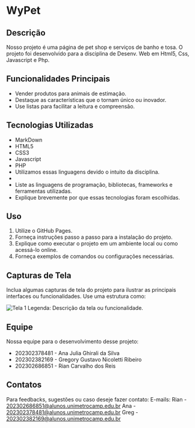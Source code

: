# WyPet

## Descrição

Nosso projeto é uma página de pet shop e serviços de banho e tosa. O projeto foi desenvolvido para a disciplina de Desenv. Web em Html5, Css, Javascript e Php.

## Funcionalidades Principais

- Vender produtos para animais de estimação.
- Destaque as características que o tornam único ou inovador.
- Use listas para facilitar a leitura e compreensão.

## Tecnologias Utilizadas

- MarkDown
- HTML5
- CSS3
- Javascript
- PHP
- Utilizamos essas linguagens devido o intuito da disciplina.
- 
- Liste as linguagens de programação, bibliotecas, frameworks e ferramentas utilizadas.
- Explique brevemente por que essas tecnologias foram escolhidas.

## Uso

1. Utilize o GitHub Pages.
2. Forneça instruções passo a passo para a instalação do projeto.
3. Explique como executar o projeto em um ambiente local ou como acessá-lo online.
4. Forneça exemplos de comandos ou configurações necessárias.

## Capturas de Tela

Inclua algumas capturas de tela do projeto para ilustrar as principais interfaces ou funcionalidades. Use uma estrutura como:

![Tela 1](screenshots/tela1.png)
Legenda: Descrição da tela ou funcionalidade.

## Equipe

Nossa equipe para o desenvolvimento desse projeto:

- 202302378481 - Ana Julia Ghirali da Silva
- 202302382169 - Gregory Gustavo Nicoletti Ribeiro
- 202302686851 - Rian Carvalho dos Reis

## Contatos

Para feedbacks, sugestões ou caso deseje fazer contato:
E-mails:
Rian - 202302686851@alunos.unimetrocamp.edu.br
Ana  - 202302378481@alunos.unimetrocamp.edu.br
Greg - 202302382169@alunos.unimetrocamp.edu.br
